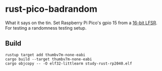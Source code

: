 # rust-pico-badrandom

What it says on the tin. Set Raspberry Pi Pico's gpio 15 from a [16-bit LFSR](https://en.wikipedia.org/wiki/Linear-feedback_shift_register#Fibonacci_LFSRs).
For testing a randomness testing setup.

## Build

```console
rustup target add thumbv7m-none-eabi
cargo build --target thumbv7m-none-eabi
cargo objcopy -- -O elf32-littlearm study-rust-rp2040.elf
```
